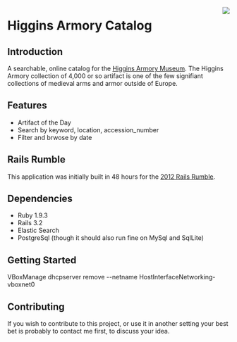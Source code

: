 <a href="https://codeclimate.com/github/shammond42/higgins-catalog"><img src="https://codeclimate.com/github/shammond42/higgins-catalog.png" style="float: right;"/></a>
# Higgins Armory Catalog

## Introduction

A searchable, online catalog for the [Higgins Armory Museum](http://higgins.org). The Higgins Armory collection of 4,000 or so artifact is one of the few signifiant collections of medieval arms and armor outside of Europe.

## Features

* Artifact of the Day
* Search by keyword, location, accession_number
* Filter and brwose by date

## Rails Rumble

This application was initially built in 48 hours for the [2012 Rails Rumble](http://railsrumble.com).

## Dependencies

* Ruby 1.9.3
* Rails 3.2
* Elastic Search
* PostgreSql (though it should also run fine on MySql and SqlLite)

## Getting Started

VBoxManage dhcpserver remove --netname HostInterfaceNetworking-vboxnet0

## Contributing

If you wish to contribute to this project, or use it in another setting your best bet is probably to contact me first, to discuss your idea.
